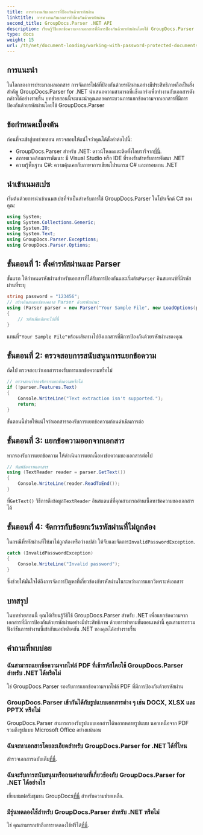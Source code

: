 ```yaml
---
title: การทำงานกับเอกสารที่ป้องกันด้วยรหัสผ่าน
linktitle: การทำงานกับเอกสารที่ป้องกันด้วยรหัสผ่าน
second_title: GroupDocs.Parser .NET API
description: เรียนรู้วิธีแยกข้อความจากเอกสารที่มีการป้องกันด้วยรหัสผ่านโดยใช้ GroupDocs.Parser สำหรับ .NET เพิ่มความสามารถในการประมวลผลเอกสารของคุณ
type: docs
weight: 15
url: /th/net/document-loading/working-with-password-protected-documents/
---
```

## การแนะนำ
ในโลกของการประมวลผลเอกสาร การจัดการไฟล์ที่ป้องกันด้วยรหัสผ่านอย่างมีประสิทธิภาพถือเป็นสิ่งสำคัญ GroupDocs.Parser for .NET นำเสนอความสามารถที่แข็งแกร่งเพื่อทำงานกับเอกสารดังกล่าวได้อย่างราบรื่น บทช่วยสอนนี้จะแนะนำคุณตลอดกระบวนการแยกข้อความจากเอกสารที่มีการป้องกันด้วยรหัสผ่านโดยใช้ GroupDocs.Parser
## ข้อกำหนดเบื้องต้น
ก่อนที่จะเข้าสู่บทช่วยสอน ตรวจสอบให้แน่ใจว่าคุณได้ตั้งค่าต่อไปนี้:
-  GroupDocs.Parser สำหรับ .NET: ดาวน์โหลดและติดตั้งไลบรารีจาก[ที่นี่](https://releases.groupdocs.com/parser/net/).
- สภาพแวดล้อมการพัฒนา: มี Visual Studio หรือ IDE ที่รองรับสำหรับการพัฒนา .NET
- ความรู้พื้นฐาน C#: ความคุ้นเคยกับภาษาการเขียนโปรแกรม C# และกรอบงาน .NET

## นำเข้าเนมสเปซ
เริ่มต้นด้วยการนำเข้าเนมสเปซที่จำเป็นสำหรับการใช้ GroupDocs.Parser ในโปรเจ็กต์ C# ของคุณ:
```csharp
using System;
using System.Collections.Generic;
using System.IO;
using System.Text;
using GroupDocs.Parser.Exceptions;
using GroupDocs.Parser.Options;
```

## ขั้นตอนที่ 1: ตั้งค่ารหัสผ่านและ Parser
 ขั้นแรก ให้กำหนดรหัสผ่านสำหรับเอกสารที่ได้รับการป้องกันและเริ่มต้น`Parser` อินสแตนซ์ที่มีรหัสผ่านที่ระบุ
```csharp
string password = "123456";
// สร้างอินสแตนซ์ของคลาส Parser ด้วยรหัสผ่าน:
using (Parser parser = new Parser("Your Sample File", new LoadOptions(password)))
{
    // รหัสเพิ่มเติมจะไปที่นี่
}
```
 แทนที่`"Your Sample File"`พร้อมเส้นทางไปยังเอกสารที่มีการป้องกันด้วยรหัสผ่านของคุณ
## ขั้นตอนที่ 2: ตรวจสอบการสนับสนุนการแยกข้อความ
ถัดไป ตรวจสอบว่าเอกสารรองรับการแยกข้อความหรือไม่
```csharp
// ตรวจสอบว่ารองรับการแยกข้อความหรือไม่
if (!parser.Features.Text)
{
    Console.WriteLine("Text extraction isn't supported.");
    return;
}
```
ขั้นตอนนี้ช่วยให้แน่ใจว่าเอกสารรองรับการแยกข้อความก่อนดำเนินการต่อ
## ขั้นตอนที่ 3: แยกข้อความออกจากเอกสาร
หากรองรับการแยกข้อความ ให้ดำเนินการแยกเนื้อหาข้อความของเอกสารต่อไป
```csharp
// พิมพ์ข้อความเอกสาร
using (TextReader reader = parser.GetText())
{
    Console.WriteLine(reader.ReadToEnd());
}
```
 ที่`GetText()` วิธีการดึงข้อมูล`TextReader` อินสแตนซ์ที่คุณสามารถอ่านเนื้อหาข้อความของเอกสารได้
## ขั้นตอนที่ 4: จัดการกับข้อยกเว้นรหัสผ่านที่ไม่ถูกต้อง
 ในกรณีที่รหัสผ่านที่ให้มาไม่ถูกต้องหรือว่างเปล่า ให้จับและจัดการ`InvalidPasswordException`.
```csharp
catch (InvalidPasswordException)
{
    Console.WriteLine("Invalid password");
}
```
ซึ่งช่วยให้มั่นใจได้ถึงการจัดการปัญหาที่เกี่ยวข้องกับรหัสผ่านในระหว่างการแยกวิเคราะห์เอกสาร

## บทสรุป
ในบทช่วยสอนนี้ คุณได้เรียนรู้วิธีใช้ GroupDocs.Parser สำหรับ .NET เพื่อแยกข้อความจากเอกสารที่มีการป้องกันด้วยรหัสผ่านอย่างมีประสิทธิภาพ ด้วยการทำตามขั้นตอนเหล่านี้ คุณสามารถรวมฟังก์ชันการทำงานนี้เข้ากับแอปพลิเคชัน .NET ของคุณได้อย่างราบรื่น

## คำถามที่พบบ่อย
### ฉันสามารถแยกข้อความจากไฟล์ PDF ที่เข้ารหัสโดยใช้ GroupDocs.Parser สำหรับ .NET ได้หรือไม่
ใช่ GroupDocs.Parser รองรับการแยกข้อความจากไฟล์ PDF ที่มีการป้องกันด้วยรหัสผ่าน
### GroupDocs.Parser เข้ากันได้กับรูปแบบเอกสารต่าง ๆ เช่น DOCX, XLSX และ PPTX หรือไม่
GroupDocs.Parser สามารถรองรับรูปแบบเอกสารได้หลากหลายรูปแบบ นอกเหนือจาก PDF รวมถึงรูปแบบ Microsoft Office อย่างแน่นอน
### ฉันจะหาเอกสารโดยละเอียดสำหรับ GroupDocs.Parser for .NET ได้ที่ไหน
 สำรวจเอกสารฉบับเต็ม[ที่นี่](https://reference.groupdocs.com/parser/net/).
### ฉันจะรับการสนับสนุนหรือถามคำถามที่เกี่ยวข้องกับ GroupDocs.Parser for .NET ได้อย่างไร
 เยี่ยมชมฟอรัมชุมชน GroupDocs[ที่นี่](https://forum.groupdocs.com/c/parser/17) สำหรับความช่วยเหลือ.
### มีรุ่นทดลองใช้สำหรับ GroupDocs.Parser สำหรับ .NET หรือไม่
 ใช่ คุณสามารถเข้าถึงการทดลองใช้ฟรีได้[ที่นี่](https://releases.groupdocs.com/).